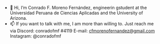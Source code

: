 - 👋 Hi, I’m Conrado F. Moreno Fernández, engineerin gstudent at the Universidad Peruana de Ciencias Aplicadas and the University of Arizona.
- 📫 If you want to talk with me, I am more than willing to. Just reach me via
    Discord: conradofmf #4119
    E-mail: cfmorenofernandez@gmail.com
    Instagram: @conradofmf

<!---
¡Please let me know if you will use any of my projects content! -hous3master
--->
